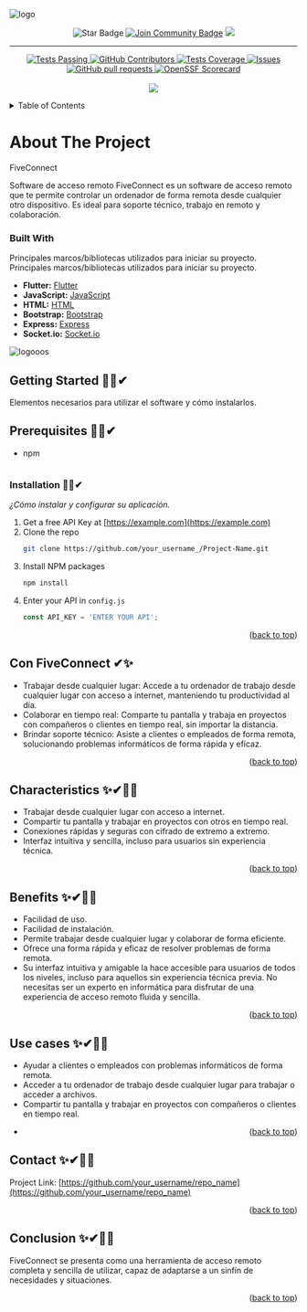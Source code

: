 ![logo](https://github.com/abm9287/pruebaredmi/assets/49075053/e8559dca-650c-4320-b87c-65b46e56099d) 

<div align="center">

<!-- <img src="http://hits.dwyl.com/abhisheknaiidu/awesome-github-profile-readme.svg" alt="Hits Badge"/> -->
<img src="https://img.shields.io/static/v1?label=%F0%9F%8C%9F&message=If%20Useful&style=style=flat&color=BC4E99" alt="Star Badge"/>
<a href="https://discord.gg/XTW52Kt"><img src="https://img.shields.io/discord/733027681184251937.svg?style=flat&label=Join%20Community&color=7289DA" alt="Join Community Badge"/></a>
<a href="https://twitter.com/abhisheknaiidu" ><img src="https://img.shields.io/twitter/follow/abhisheknaiidu.svg?style=social" /> </a>
<br>  
</div>
<hr>

<p align="center">
    <a href="https://github.com/anuraghazra/github-readme-stats/actions">
      <img alt="Tests Passing" src="https://github.com/anuraghazra/github-readme-stats/workflows/Test/badge.svg" />
    </a>
    <a href="https://github.com/anuraghazra/github-readme-stats/graphs/contributors">
      <img alt="GitHub Contributors" src="https://img.shields.io/github/contributors/anuraghazra/github-readme-stats" />
    </a>
    <a href="https://codecov.io/gh/anuraghazra/github-readme-stats">
      <img alt="Tests Coverage" src="https://codecov.io/gh/anuraghazra/github-readme-stats/branch/master/graph/badge.svg" />
    </a>
    <a href="https://github.com/anuraghazra/github-readme-stats/issues">
      <img alt="Issues" src="https://img.shields.io/github/issues/anuraghazra/github-readme-stats?color=0088ff" />
    </a>
    <a href="https://github.com/anuraghazra/github-readme-stats/pulls">
      <img alt="GitHub pull requests" src="https://img.shields.io/github/issues-pr/anuraghazra/github-readme-stats?color=0088ff" />
    </a>
    <a href="https://securityscorecards.dev/viewer/?uri=github.com/anuraghazra/github-readme-stats">
      <img alt="OpenSSF Scorecard" src="https://api.securityscorecards.dev/projects/github.com/anuraghazra/github-readme-stats/badge" />
    </a>
    <br />
    <br />
    <a href="https://vercel.com?utm\_source=github\_readme\_stats\_team\&utm\_campaign=oss">
      <img src="./powered-by-vercel.svg"/>
    </a>
  </p>





<a name="readme-top"></a>


<!-- TABLE OF CONTENTS -->
<details>
  <summary>Table of Contents</summary>
  <ol>
    <li>
      <a href="#about-the-project">About The Project</a>
      <ul>
        <li><a href="#built-with">Built With</a></li>
      </ul>
    </li>
    <li>
      <a href="#getting-started">Getting Started</a>
      <ul>
        <li><a href="#prerequisites">Prerequisites</a></li>
        <li><a href="#installation">Installation</a></li>
      </ul>
    </li>
    <li><a href="#con-fiveconnect">Con FiveConnect</a></li>
    <li><a href="#characteristics">Characteristics</a></li>
    <li><a href="#benefits">Benefits</a></li>
    <li><a href="#use-cases">Use cases</a></li>
    <li><a href="#contact">Contact</a></li>
    <li><a href="#conclusion">Conclusion</a></li>
  </ol>
</details>



<!-- ABOUT THE PROJECT -->
# About The Project
FiveConnect

Software de acceso remoto
FiveConnect es un software de acceso remoto que te permite controlar un ordenador de forma remota desde cualquier otro dispositivo. Es ideal para soporte técnico, trabajo en remoto y colaboración.




### Built With
Principales marcos/bibliotecas utilizados para iniciar su proyecto. 
Principales marcos/bibliotecas utilizados para iniciar su proyecto.
* **Flutter:** [Flutter](https://flutter.dev/)
* **JavaScript:** [JavaScript](https://developer.mozilla.org/es/docs/Web/JavaScript)
* **HTML:** [HTML](https://developer.mozilla.org/es/docs/Web/HTML)
* **Bootstrap:** [Bootstrap](https://getbootstrap.com/)
* **Express:** [Express](https://expressjs.org/)
* **Socket.io:** [Socket.io](https://socket.io/)


![logooos](https://github.com/abm9287/pruebaredmi/assets/49075053/fdc49364-28c6-479c-a7ea-5d29547dfd74)



<!-- GETTING STARTED -->
## Getting Started 🕵️‍♀️✔
Elementos necesarios para utilizar el software y cómo instalarlos.

## Prerequisites 🕵️‍♀️✔
* npm
  ```
  ```


### Installation 👨‍💻✔

_¿Cómo instalar y configurar su aplicación._

1. Get a free API Key at [https://example.com](https://example.com)
2. Clone the repo
   ```sh
   git clone https://github.com/your_username_/Project-Name.git
   ```
3. Install NPM packages
   ```sh
   npm install
   ```
4. Enter your API in `config.js`
   ```js
   const API_KEY = 'ENTER YOUR API';
   ```

<p align="right">(<a href="#readme-top">back to top</a>)</p>


## Con FiveConnect ✔✨
* Trabajar desde cualquier lugar: Accede a tu ordenador de trabajo desde cualquier lugar con acceso a internet, manteniendo tu productividad al día.
* Colaborar en tiempo real: Comparte tu pantalla y trabaja en proyectos con compañeros o clientes en tiempo real, sin importar la distancia.
* Brindar soporte técnico: Asiste a clientes o empleados de forma remota, solucionando problemas informáticos de forma rápida y eficaz.
<p align="right">(<a href="#readme-top">back to top</a>)</p>

## Characteristics ✨✔👨‍💻
* Trabajar desde cualquier lugar con acceso a internet.
* Compartir tu pantalla y trabajar en proyectos con otros en tiempo real.
* Conexiones rápidas y seguras con cifrado de extremo a extremo.
* Interfaz intuitiva y sencilla, incluso para usuarios sin experiencia técnica.
<p align="right">(<a href="#readme-top">back to top</a>)</p>

## Benefits ✨✔👨‍💻
* Facilidad de uso.
* Facilidad de instalación.
* Permite trabajar desde cualquier lugar y colaborar de forma eficiente.
* Ofrece una forma rápida y eficaz de resolver problemas de forma remota.
* Su interfaz intuitiva y amigable la hace accesible para usuarios de todos los niveles, incluso para aquellos sin experiencia técnica previa.
No necesitas ser un experto en informática para disfrutar de una experiencia de acceso remoto fluida y sencilla.
<p align="right">(<a href="#readme-top">back to top</a>)</p>


## Use cases ✨✔👨‍💻
* Ayudar a clientes o empleados con problemas informáticos de forma remota.
* Acceder a tu ordenador de trabajo desde cualquier lugar para trabajar o acceder a archivos.
* Compartir tu pantalla y trabajar en proyectos con compañeros o clientes en tiempo real.
* <p align="right">(<a href="#readme-top">back to top</a>)</p>


<!-- CONTACT -->
## Contact ✨✔👨‍💻
Project Link: [https://github.com/your_username/repo_name](https://github.com/your_username/repo_name)

<p align="right">(<a href="#readme-top">back to top</a>)</p>

## Conclusion ✨✔👨‍💻
FiveConnect se presenta como una herramienta de acceso remoto completa y sencilla de utilizar, capaz de adaptarse a un sinfín de necesidades y situaciones.
<p align="right">(<a href="#readme-top">back to top</a>)</p>
